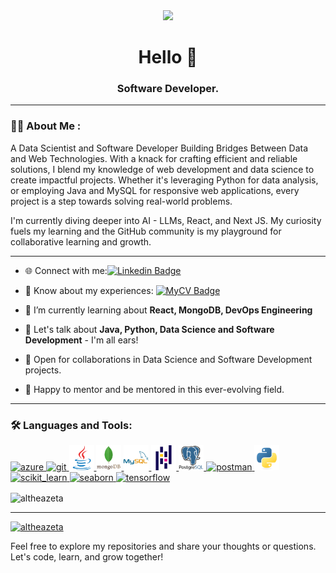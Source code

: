 <div id="header" align="center">
  <img src="https://github.com/AltheaZeta/AltheaZeta/blob/main/Gif.gif"  width="500" /> 
</div>

<h1 align="center">Hello 👋</h1>
<h3 align="center">Software Developer.</h3>




---

### :woman_technologist: About Me : 

A Data Scientist and Software Developer Building Bridges Between Data and Web Technologies.
With a knack for crafting efficient and reliable solutions, I blend my knowledge of web development and data science to create impactful projects. Whether it's leveraging Python for data analysis, or employing Java and MySQL for responsive web applications, every project is a step towards solving real-world problems.

I'm currently diving deeper into AI - LLMs, React, and Next JS. My curiosity fuels my learning and the GitHub community is my playground for collaborative learning and growth.

---
- 🌐 Connect with me:[![Linkedin Badge](https://img.shields.io/badge/-LINKEDIN-blue?style=flat&logo=Linkedin&logoColor=white)](linkedin.com/in/mercyoaa/)
  
- 📄 Know about my experiences: [![MyCV Badge](https://img.shields.io/badge/MyCV-green?style=for-the-badge&logo=readme&logoColor=white)](https://acrobat.adobe.com/id/urn:aaid:sc:eu:a92835bf-cdda-496f-bfb5-0c37f79e9c90)
  
- 🌱 I’m currently learning about **React, MongoDB, DevOps Engineering**

- 💬 Let's talk about **Java, Python, Data Science and Software Development** - I'm all ears!
  
- 🔭 Open for collaborations in Data Science and Software Development projects.

- 🤝 Happy to mentor and be mentored in this ever-evolving field.
---

### 🛠  Languages and Tools:
<p align="left"> <a href="https://azure.microsoft.com/en-in/" target="_blank" rel="noreferrer"> <img src="https://www.vectorlogo.zone/logos/microsoft_azure/microsoft_azure-icon.svg" alt="azure" width="40" height="40"/> </a> <a href="https://git-scm.com/" target="_blank" rel="noreferrer"> <img src="https://www.vectorlogo.zone/logos/git-scm/git-scm-icon.svg" alt="git" width="40" height="40"/> </a> <a href="https://www.java.com" target="_blank" rel="noreferrer"> <img src="https://raw.githubusercontent.com/devicons/devicon/master/icons/java/java-original.svg" alt="java" width="40" height="40"/> </a> <a href="https://www.mongodb.com/" target="_blank" rel="noreferrer"> <img src="https://raw.githubusercontent.com/devicons/devicon/master/icons/mongodb/mongodb-original-wordmark.svg" alt="mongodb" width="40" height="40"/> </a> <a href="https://www.mysql.com/" target="_blank" rel="noreferrer"> <img src="https://raw.githubusercontent.com/devicons/devicon/master/icons/mysql/mysql-original-wordmark.svg" alt="mysql" width="40" height="40"/> </a> <a href="https://pandas.pydata.org/" target="_blank" rel="noreferrer"> <img src="https://raw.githubusercontent.com/devicons/devicon/2ae2a900d2f041da66e950e4d48052658d850630/icons/pandas/pandas-original.svg" alt="pandas" width="40" height="40"/> </a> <a href="https://www.postgresql.org" target="_blank" rel="noreferrer"> <img src="https://raw.githubusercontent.com/devicons/devicon/master/icons/postgresql/postgresql-original-wordmark.svg" alt="postgresql" width="40" height="40"/> </a> <a href="https://postman.com" target="_blank" rel="noreferrer"> <img src="https://www.vectorlogo.zone/logos/getpostman/getpostman-icon.svg" alt="postman" width="40" height="40"/> </a> <a href="https://www.python.org" target="_blank" rel="noreferrer"> <img src="https://raw.githubusercontent.com/devicons/devicon/master/icons/python/python-original.svg" alt="python" width="40" height="40"/> </a> <a href="https://scikit-learn.org/" target="_blank" rel="noreferrer"> <img src="https://upload.wikimedia.org/wikipedia/commons/0/05/Scikit_learn_logo_small.svg" alt="scikit_learn" width="40" height="40"/> </a> <a href="https://seaborn.pydata.org/" target="_blank" rel="noreferrer"> <img src="https://seaborn.pydata.org/_images/logo-mark-lightbg.svg" alt="seaborn" width="40" height="40"/> </a> <a href="https://www.tensorflow.org" target="_blank" rel="noreferrer"> <img src="https://www.vectorlogo.zone/logos/tensorflow/tensorflow-icon.svg" alt="tensorflow" width="40" height="40"/> </a> </p>

<p><img align="center" src="https://github-readme-stats.vercel.app/api/top-langs?username=altheazeta&show_icons=true&theme=dark&locale=en&layout=compact" alt="altheazeta" /></p>

---

<p align="left"> <a href="https://github.com/ryo-ma/github-profile-trophy"><img src="https://github-profile-trophy.vercel.app/?username=altheazeta&rank=-C,-?&row=2&column=2&theme=algolia" alt="altheazeta" /></a> </p>


Feel free to explore my repositories and share your thoughts or questions. Let's code, learn, and grow together!
